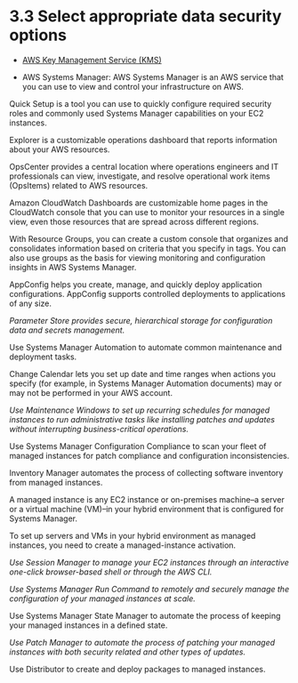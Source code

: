 # 3.3 Select appropriate data security options

* [AWS Key Management Service (KMS)](kms)

* AWS Systems Manager: AWS Systems Manager is an AWS service that you can use to view and control your infrastructure on AWS.

Quick Setup is a tool you can use to quickly configure required security roles and commonly used Systems Manager capabilities on your EC2 instances.

Explorer is a customizable operations dashboard that reports information about your AWS resources.

OpsCenter provides a central location where operations engineers and IT professionals can view, investigate, and resolve operational work items (OpsItems) related to AWS resources.

Amazon CloudWatch Dashboards are customizable home pages in the CloudWatch console that you can use to monitor your resources in a single view, even those resources that are spread across different regions.

With Resource Groups, you can create a custom console that organizes and consolidates information based on criteria that you specify in tags. You can also use groups as the basis for viewing monitoring and configuration insights in AWS Systems Manager.

AppConfig helps you create, manage, and quickly deploy application configurations. AppConfig supports controlled deployments to applications of any size.

*Parameter Store provides secure, hierarchical storage for configuration data and secrets management.*

Use Systems Manager Automation to automate common maintenance and deployment tasks.

Change Calendar lets you set up date and time ranges when actions you specify (for example, in Systems Manager Automation documents) may or may not be performed in your AWS account.

*Use Maintenance Windows to set up recurring schedules for managed instances to run administrative tasks like installing patches and updates without interrupting business-critical operations.*

Use Systems Manager Configuration Compliance to scan your fleet of managed instances for patch compliance and configuration inconsistencies.

Inventory Manager automates the process of collecting software inventory from managed instances.

A managed instance is any EC2 instance or on-premises machine–a server or a virtual machine (VM)–in your hybrid environment that is configured for Systems Manager.

To set up servers and VMs in your hybrid environment as managed instances, you need to create a managed-instance activation.

*Use Session Manager to manage your EC2 instances through an interactive one-click browser-based shell or through the AWS CLI.*

*Use Systems Manager Run Command to remotely and securely manage the configuration of your managed instances at scale.*

Use Systems Manager State Manager to automate the process of keeping your managed instances in a defined state.

*Use Patch Manager to automate the process of patching your managed instances with both security related and other types of updates.*

Use Distributor to create and deploy packages to managed instances.
